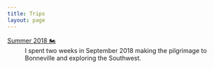 ```yaml
---
title: Trips
layout: page
---
```


<dl>
    <dt><a href="{% link trips/summer-2018.md %}">Summer 2018 🏍</a></dt>
    <dd>I spent two weeks in September 2018 making the pilgrimage to Bonneville and exploring the Southwest.</dd>
</dl>
